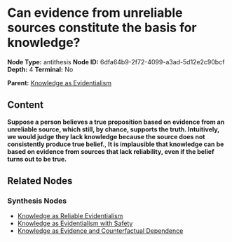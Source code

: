 # Can evidence from unreliable sources constitute the basis for knowledge?

**Node Type:** antithesis
**Node ID:** 6dfa64b9-2f72-4099-a3ad-5d12e2c90bcf
**Depth:** 4
**Terminal:** No

**Parent:** [Knowledge as Evidentialism](knowledge-as-evidentialism-synthesis-45a86c68-1620-4ef4-bbf7-10d7772a0bfe.md)

## Content

**Suppose a person believes a true proposition based on evidence from an unreliable source, which still, by chance, supports the truth. Intuitively, we would judge they lack knowledge because the source does not consistently produce true belief.**, **It is implausible that knowledge can be based on evidence from sources that lack reliability, even if the belief turns out to be true.**

## Related Nodes

### Synthesis Nodes

- [Knowledge as Reliable Evidentialism](knowledge-as-reliable-evidentialism-synthesis-3953baa4-b3c2-4567-bc00-e25cca944481.md)
- [Knowledge as Evidentialism with Safety](knowledge-as-evidentialism-with-safety-synthesis-9d739ac6-eff5-4acf-b664-60d75e6fdb5b.md)
- [Knowledge as Evidence and Counterfactual Dependence](knowledge-as-evidence-and-counterfactual-dependence-synthesis-7410b89c-df9e-4756-9aff-e74087b910fa.md)
